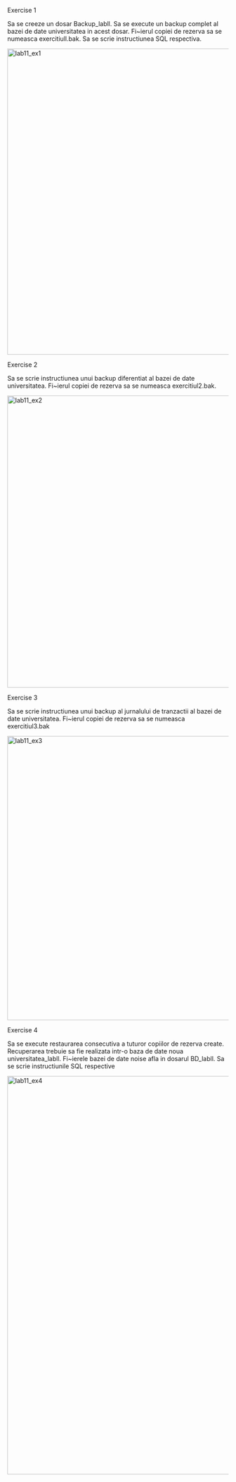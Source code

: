 Exercise 1

Sa se creeze un dosar Backup_labll. Sa se execute un backup complet al bazei de date
universitatea in acest dosar. Fi~ierul copiei de rezerva sa se numeasca exercitiull.bak. Sa se
scrie instructiunea SQL respectiva.

<img width="696" alt="lab11_ex1" src="https://user-images.githubusercontent.com/43128526/49770939-71b6f880-fcef-11e8-8d0b-f71494e6f866.png">

Exercise 2

Sa se scrie instructiunea unui backup diferentiat al bazei de date universitatea. Fi~ierul copiei
de rezerva sa se numeasca exercitiul2.bak.

<img width="664" alt="lab11_ex2" src="https://user-images.githubusercontent.com/43128526/49770965-94e1a800-fcef-11e8-8c1c-d15cf7a4a5a0.png">


Exercise 3

Sa se scrie instructiunea unui backup al jurnalului de tranzactii al bazei de date universitatea.
Fi~ierul copiei de rezerva sa se numeasca exercitiul3.bak

<img width="646" alt="lab11_ex3" src="https://user-images.githubusercontent.com/43128526/49770990-b478d080-fcef-11e8-8ead-c48f0db9f543.png">

Exercise 4 

Sa se execute restaurarea consecutiva a tuturor copiilor de rezerva create. Recuperarea trebuie
sa fie realizata intr-o baza de date noua universitatea_labll. Fi~ierele bazei de date noise afla
in dosarul BD_labll. Sa se scrie instructiunile SQL respective


<img width="906" alt="lab11_ex4" src="https://user-images.githubusercontent.com/43128526/49771024-d8d4ad00-fcef-11e8-9fc7-c1d4ea9bb610.png">



